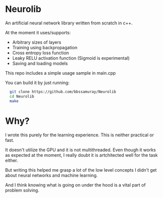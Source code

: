 # Neurolib
An artificial neural network library written from scratch in c++.

At the moment it uses/supports:

- Arbitrary sizes of layers
- Training using backpropagation
- Cross entropy loss function
- Leaky RELU activation function (Sigmoid is experimental)
- Saving and loading models

This repo includes a simple usage sample in main.cpp

You can build it by just running:
```sh
  git clone https://github.com/bbssamuray/Neurolib
  cd Neurolib
  make
```

# Why?
I wrote this purely for the learning experience. This is neither practical or fast.

It doesn't utilize the GPU and it is not multithreaded. Even though it works as expected at the moment, I really doubt it is artchitected well for the task either.

But writing this helped me grasp a lot of the low level concepts I didn't get about neural networks and machine learning.

And I think knowing what is going on under the hood is a vital part of problem solving.

